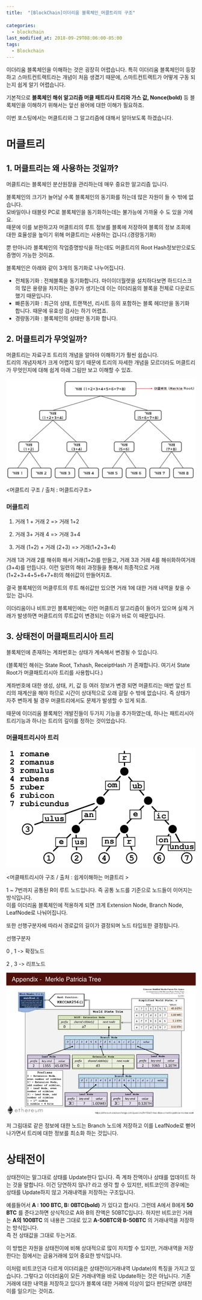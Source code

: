 ```yaml
---
title:  "[BlockChain]이더리움 블록체인_머클트리의 구조"

categories:
  - blockchain
last_modified_at: 2018-09-29T08:06:00-05:00
tags:
  - Blockchain
---
```


이더리움 블록체인을 이해하는 것은 굉장히 어렵습니다. 특히 이더리움 블록체인이 등장하고 스마트컨트랙트라는 개념이 처음 생겼기 때문에, 스마트컨트랙트가 어떻게 구동 되는지 쉽게 알기 어렵습니다.

기본적으로 **블록체인 해쉬 알고리즘 머클 패트리샤 트리와 가스 값, Nonce(bold)** 등 블록체인을 이해하기 위해서는 앞선 용어에 대한 이해가 필요하죠.

이번 포스팅에서는 머클트리와 그 알고리즘에 대해서 알아보도록 하겠습니다.

# 머클트리

## 1. 머클트리는 왜 사용하는 것일까?

머클트리는 블록체인 분산원장을 관리하는데 매우 중요한 알고리즘 입니다.

블록체인의 크기가 늘어날 수록 블록체인의 동기화를 하는데 많은 자원이 들 수 밖에 없습니다.  
모바일이나 태블릿 PC로 블록체인을 동기화하는데는 불가능에 가까울 수 도 있을 거에요.  
때문에 이를 보완하고자 머클트리의 루트 정보를 블록에 저장하여 블록의 정보 조회에 대한 효율성을 높이기 위해 머클트리는 사용하는 겁니다.(경량동기화)

뿐 만아니라 블록체인의 작업증명방식을 하는데도 머클트리의 Root Hash정보만으로도 증명이 가능한 것이죠.

블록체인은 아래와 같이 3개의 동기화로 나누어집니다.

- 전체동기화 : 전체블록을 동기화합니다. 마이이더월렛을 설치하다보면 하드디스크의 많은 용량을 차지하는 경우가 생기는데 이는 이더리움의 블록을 전체로 다운로드 했기 때문입니다.
- 빠른동기화 : 최근의 상태, 트랜잭션, 리시트 등의 포함하는 블록 헤더만을 동기화 합니다. 때문에 유효성 검사는 하기 어렵죠.
- 경량동기화 : 블록체인의 상태만 동기화 합니다.

## 2. 머클트리가 무엇일까?

머클트리는 자료구조 트리의 개념을 알아야 이해하기가 훨씬 쉽습니다.  
트리의 개념자체가 크게 어렵지 않기 때문에 트리의 자세한 개념을 모르더라도 머클트리가 무엇인지에 대해 쉽게 아래 그림만 보고 이해할 수 있죠.

![Image Alt 텍스트](/assets/img/mercle_1.jpg)

<머클트리 구조 / 출처 : 머클트리구조>

### 머클트리

1. 거래 1 + 거래 2 => 거래 1+2

2. 거래 3+ 거래 4 => 거래 3+4

3. 거래 (1+2) + 거래 (2+3) => 거래(1+2+3+4)

거래 1과 거래 2를 해쉬화 해서 거래(1+2)를 만들고, 거래 3과 거래 4를 해쉬화하여거래(3+4)를 만듭니다. 이런 일련의 해쉬 과정들을 통해서 최종적으로 거래(1+2+3+4+5+6+7+8)의 해쉬값이 만들어지죠.

결국 블록체인의 머클루트의 루트 해쉬값만 있으면 거래 1에 대한 거래 내역을 찾을 수 있는 겁니다.

이더리움이나 비트코인 블록체인에는 이런 머클트리 알고리즘이 들어가 있으며 실제 거래가 발생하면 머클트리의 루트값이 변경되는 이유가 바로 이 때문입니다.

## 3. 상태전이 머클패트리시아 트리

블록체인에 존재하는 계좌번호는 상태가 계속해서 변경될 수 있습니다.

(블록체인 해쉬는 State Root, Txhash, ReceiptHash 가 존재합니다. 여기서 State Root가 머클패트리시아 트리를 사용합니다.)

계좌번호에 대한 생성, 상태, 키, 값 등 여러 정보가 변경 되면 머클트리는 매번 앞선 트리의 재계산을 해야 하므로 시간이 상대적으로 오래 걸릴 수 밖에 없습니다. 즉 상태가 자주 변하게 될 경우 머클트리에서도 문제가 발생할 수 있게 되죠.

때문에 이더리움 블록체인 개발진들이 두가지 기능을 추가하였는데, 하나는 패트리시아 트리기능과 하나는 트리의 깊이를 정하는 것이었습니다.

### 머클패트리시아 트리

![Image Alt 텍스트](/assets/img/mercle_2.png)

<머클패트리시아 구조 / 출처 : 쉽게이해하는 머클트리 >

1 ~ 7번까지 공통된 R이 루트 노드입니다. 즉 공통 노드를 기준으로 노드들이 이어지는 방식입니다.  
이를 이더리움 블록체인에 적용하게 되면 크게 Extension Node, Branch Node, LeafNode로 나눠어집니다.

또한 선행구분자에 따라서 경로값의 길이가 결정되며 노드 타입또한 결정됩니다.

선행구분자

0 , 1 -> 확장노드

2 , 3 -> 리프노드

![Image Alt 텍스트](/assets/img/mercle_3.png)

저 그림대로 같은 정보에 대한 노드는 Branch 노드에 저장하고 이를 LeafNode로 뻗어나가면서 트리에 대한 정보를 최소화 하는 것입니다.

# 상태전이

상태전이는 말그대로 상태를 Update한다 입니다. 즉 계좌 잔액이나 상태를 업데이트 하는 것을 말합니다. 이건 당연하지 않나? 라고 생각 할 수 있지만, 비트코인의 경우에는 상태를 Update하지 않고 거래내역을 저장하는 구조입니다.

예를들어서 **A : 100 BTC, B: 0BTC(bold)** 가 있다고 합시다. 그런데 A에서 B에게 **50 BTC** 를 준다고하면 상식적으로 A와 B의 잔액은 50BTC입니다. 하지만 비트코인 거래는 **A의 100BTC** 의 내용은 그대로 있고 **A-50BTC와 B-50BTC** 의 거래내역을 저장하는 방식입니다.  
즉 전 상태값을 그대로 두는거죠.

이 방법은 자원을 상태전이에 비해 상대적으로 많이 차지할 수 있지만, 거래내역을 저장한다는 점에서는 금융거래에 있어 중요한 방식입니다.

이처럼 비트코인과 다르게 이더리움은 상태전이(거래내역 Update)의 특징을 가지고 있습니다. 그렇다고 이더리움이 모든 거래내역을 바로 Update하는 것은 아닙니다. 기존 거래에 대한 내역을 저장하고 있다가 블록에 대한 거래에 이상이 없다 판단되면 상태전이를 일으키는 것이죠.

